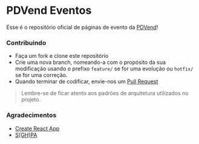 # PDVend Eventos

Esse é o repositório oficial de páginas de evento da [PDVend](https://www.pdvend.com.br/)!

### Contribuindo
- Faça um fork e clone este repositório
- Crie uma nova branch, nomeando-a com o propósito da sua modificação usando o prefixo `feature/` se for uma evolução ou `hotfix/` se for uma correção.
- Quando terminar de codificar, envie-nos um [Pull Request](https://github.com/pdvend/eventos/pulls)

> Lembre-se de ficar atento aos padrões de arquitetura utilizados no projeto.

### Agradecimentos
- [Create React App](https://github.com/facebookincubator/create-react-app)
- [S(GH)PA](https://www.smashingmagazine.com/2016/08/sghpa-single-page-app-hack-github-pages/)
